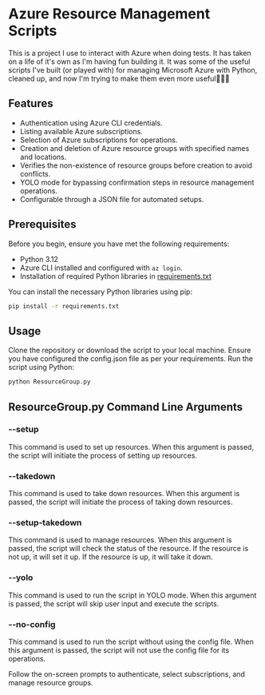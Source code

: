 # Azure Resource Management Scripts

This is a project I use to interact with Azure when doing tests. It has taken on a life of it's own as I'm having fun building it. It was some of the useful scripts I've built (or played with) for managing Microsoft Azure with Python, cleaned up, and now I'm trying to make them even more useful🎉🎉🎉

## Features

- Authentication using Azure CLI credentials.
- Listing available Azure subscriptions.
- Selection of Azure subscriptions for operations.
- Creation and deletion of Azure resource groups with specified names and locations.
- Verifies the non-existence of resource groups before creation to avoid conflicts.
- YOLO mode for bypassing confirmation steps in resource management operations.
- Configurable through a JSON file for automated setups.

## Prerequisites

Before you begin, ensure you have met the following requirements:

- Python 3.12
- Azure CLI installed and configured with `az login`.
- Installation of required Python libraries in [requirements.txt](requirements.txt)

You can install the necessary Python libraries using pip:

```bash
pip install -r requirements.txt

```

## Usage
Clone the repository or download the script to your local machine.
Ensure you have configured the config.json file as per your requirements.
Run the script using Python:
```bash
python ResourceGroup.py
```
## ResourceGroup.py Command Line Arguments

### --setup
This command is used to set up resources. When this argument is passed, the script will initiate the process of setting up resources.

### --takedown
This command is used to take down resources. When this argument is passed, the script will initiate the process of taking down resources.

### --setup-takedown
This command is used to manage resources. When this argument is passed, the script will check the status of the resource. If the resource is not up, it will set it up. If the resource is up, it will take it down.

### --yolo
This command is used to run the script in YOLO mode. When this argument is passed, the script will skip user input and execute the scripts.

### --no-config
This command is used to run the script without using the config file. When this argument is passed, the script will not use the config file for its operations.

Follow the on-screen prompts to authenticate, select subscriptions, and manage resource groups.
